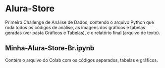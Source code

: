 # Alura-Store
Primeiro Challenge de Análise de Dados, contendo o arquivo Python que roda todos os códigos de análise, as imagens dos gráficos e tabelas geradas (ver pasta Gráficos e Tabelas), e o relatório final (arquivo de texto).

<h2>Minha-Alura-Store-Br.ipynb</h2>
Contém o arquivo do Colab com os códigos separados, tabelas e gráficos.
